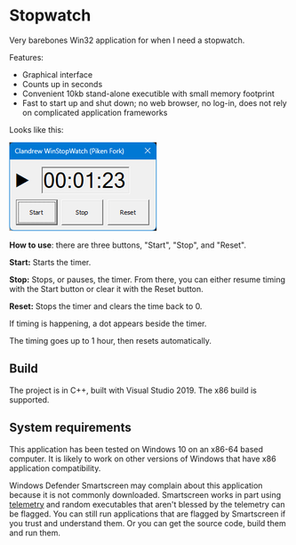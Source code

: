 # Stopwatch
Very barebones Win32 application for when I need a stopwatch.

Features:
* Graphical interface
* Counts up in seconds
* Convenient 10kb stand-alone executible with small memory footprint
* Fast to start up and shut down; no web browser, no log-in, does not rely on complicated application frameworks

Looks like this:

![Image](Images/Screenshot.png "Program screenshot")

**How to use**: there are three buttons, "Start", "Stop", and "Reset".

**Start:** Starts the timer.

**Stop:** Stops, or pauses, the timer. From there, you can either resume timing with the Start button or clear it with the Reset button.

**Reset:** Stops the timer and clears the time back to 0.

If timing is happening, a dot appears beside the timer.

The timing goes up to 1 hour, then resets automatically.

## Build
The project is in C++, built with Visual Studio 2019. The x86 build is supported.

## System requirements
This application has been tested on Windows 10 on an x86-64 based computer. It is likely to work on other versions of Windows that have x86 application compatibility.

Windows Defender Smartscreen may complain about this application because it is not commonly downloaded. Smartscreen works in part using [telemetry](https://learn.microsoft.com/en-us/windows/security/threat-protection/microsoft-defender-smartscreen/microsoft-defender-smartscreen-overview) and random executables that aren't blessed by the telemetry can be flagged. You can still run applications that are flagged by Smartscreen if you trust and understand them. Or you can get the source code, build them and run them.
